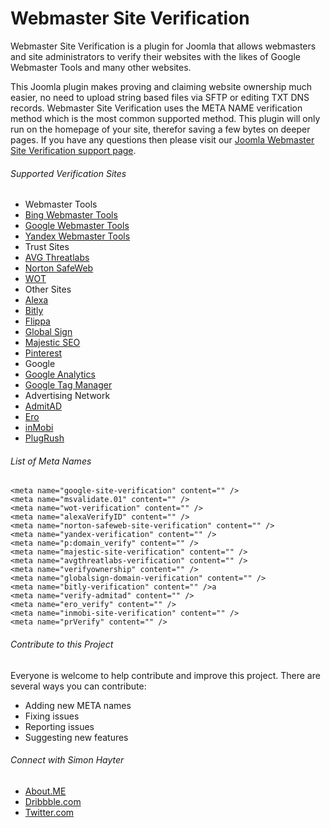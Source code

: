 # Webmaster Site Verification
Webmaster Site Verification is a plugin for Joomla that allows webmasters and site administrators to verify their websites with the likes of Google Webmaster Tools and many other websites.

This Joomla plugin makes proving and claiming website ownership much easier, no need to upload string based files via SFTP or editing TXT DNS records. Webmaster Site Verification uses the META NAME verification method which is the most common supported method. This plugin will only run on the homepage of your site, therefor saving a few bytes on deeper pages. If you have any questions then please visit our [Joomla Webmaster Site Verification support page](https://www.bybe.net/joomla-webmaster-site-verification/#usage).

###### Supported Verification Sites
- Webmaster Tools
 - [Bing Webmaster Tools](http://www.bing.com/webmaster/help/how-to-verify-ownership-of-your-site-afcfefc6)
 - [Google Webmaster Tools](https://support.google.com/webmasters/answer/35659?vid=1-635750926115294249-375142463137913805)
 - [Yandex Webmaster Tools](https://yandex.com/support/webmaster/service/rights.xml)
- Trust Sites
 - [AVG Threatlabs](http://www.avgthreatlabs.com/ww-en/site-owner/)
 - [Norton SafeWeb](https://safeweb.norton.com/help/site_owners)
 - [WOT](https://www.mywot.com/wiki/Verify_your_website) 
- Other Sites
 - [Alexa](http://www.alexa.com/siteowners/claim)
 - [Bitly](https://bitly.com/)
 - [Flippa](https://support.flippa.com/hc/en-us/articles/202470424-How-Do-I-Verify-Ownership-of-the-Site-I-am-Selling-)
 - [Global Sign](https://support.globalsign.com/customer/portal/articles/1345666-verify-domain-ownership---approver-url-method-)
 - [Majestic SEO](https://majestic.com/webmaster-tools)
 - [Pinterest](https://help.pinterest.com/en/articles/confirm-your-website)
- Google
 - [Google Analytics](https://support.google.com/webmasters/answer/35659?vid=1-635750926115294249-375142463137913805)
 - [Google Tag Manager](https://support.google.com/webmasters/answer/35659?vid=1-635750926115294249-375142463137913805)
- Advertising Network
 - [AdmitAD](https://www.admitad.com/en/webmaster/registration/#)
 - [Ero](http://www.ero-advertising.com/)
 - [inMobi](http://www.inmobi.com/en/)
 - [PlugRush](https://www.plugrush.com/account/faq/5/55)

###### List of Meta Names 
```
<meta name="google-site-verification" content="" />
<meta name="msvalidate.01" content="" />
<meta name="wot-verification" content="" />
<meta name="alexaVerifyID" content="" />
<meta name="norton-safeweb-site-verification" content="" />
<meta name="yandex-verification" content="" />
<meta name="p:domain_verify" content="" />
<meta name="majestic-site-verification" content="" />
<meta name="avgthreatlabs-verification" content="" />
<meta name="verifyownership" content="" />
<meta name="globalsign-domain-verification" content="" />
<meta name="bitly-verification" content="" />a
<meta name="verify-admitad" content="" />
<meta name="ero_verify" content="" />
<meta name="inmobi-site-verification" content="" />
<meta name="prVerify" content="" />
```

###### Contribute to this Project
Everyone is welcome to help contribute and improve this project. There are several ways you can contribute:

- Adding new META names
- Fixing issues
- Reporting issues
- Suggesting new features

###### Connect with Simon Hayter

- [About.ME](https://about.me/simonhayter)
- [Dribbble.com](https://dribbble.com/simonhayter)
- [Twitter.com](https://twitter.com/simonhayteruk)